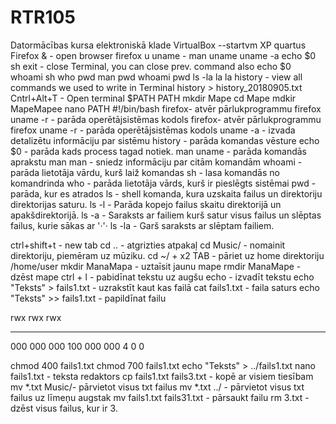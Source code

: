# RTR105
Datormācības kursa elektroniskā klade
VirtualBox --startvm XP
quartus
Firefox & - open browser firefox
u
uname - 
man uname
uname -a
echo $0
sh
exit - close Terminal, you can close prev. command also
echo $0
whoami
sh
who
pwd
man pwd
whoami 
pwd
ls
-la
la
la
history - view all commands we used to write in Terminal
history > history_20180905.txt
Cntrl+Alt+T - Open terminal 
$PATH
PATH
mkdir
Mape
cd
Mape
mdkir
MapeMapee
nano
PATH
#!/bin/bash
firefox- atvēr pārlukprogrammu firefox
uname -r - parāda operētājsistēmas kodols 
firefox- atvēr pārlukprogrammu firefox
uname -r - parāda operētājsistēmas kodols
uname -a - izvada detalizētu informāciju par sistēmu
history - parāda komandas vēsture
echo $0 - parāda kads process tagad notiek.
man uname - parāda komandās aprakstu
man man - sniedz informāciju par citām komandām
whoami - parāda lietotāja vārdu, kurš laiž komandas
sh - lasa komandās no komandrinda
who - parāda lietotāja vārds, kurš ir pieslēgts sistēmai
pwd - parāda, kur es atrados
ls - shell komanda, kura uzskaita failus un direktoriju direktorijas saturu.
ls -l - Parāda kopejo failus skaitu direktorijā un apakšdirektorijā.
ls -a - Saraksts ar failiem kurš satur visus failus un slēptas failus, kurie sākas ar '·'·
ls -la - Garš saraksts ar slēptam failiem.

ctrl+shift+t - new tab
cd .. - atgrizties atpakaļ
cd Music/ - nomainit direktoriju, piemēram uz mūziku.
cd ~/ + x2 TAB - pāriet uz home direktoriju /home/user
mkdir ManaMapa - uztaīsit jaunu mape
rmdir ManaMape - dzēst mape
ctrl + l - pabidīnat tekstu uz augšu
echo - izvadīt tekstu
echo "Teksts" > fails1.txt - uzrakstīt kaut kas failā
cat fails1.txt - faila saturs
echo "Teksts" >> fails1.txt - papildīnat failu

rwx rwx rwx
_ __ _
000 000 000
100 000 000
4 0 0

chmod 400 fails1.txt
chmod 700 fails1.txt
echo "Teksts" > ../fails1.txt
nano fails1.txt - teksta redaktors
cp fails1.txt fails3.txt - kopē ar visiem tiesībam
mv *.txt Music/- pārvietot visus txt failus
mv *.txt ../ - pārvietot visus txt failus uz līmeņu augstak
mv fails1.txt fails31.txt - pārsaukt failu
rm 3.txt - dzēst visus failus, kur ir 3.

